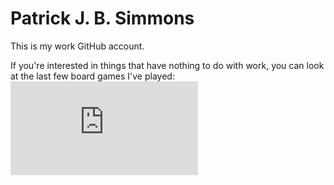 # Patrick J. B. Simmons
This is my work GitHub account.

If you're interested in things that have nothing to do with work, you can look at the last few board games I've played:
![Recently Played Boardgames](https://boardgamegeek.com/jswidget.php?username=Hob%20Bramble&numitems=7&header=1&text=none&images=medium&show=recentplays&imagesonly=1&imagepos=right&inline=1&domains%5B%5D=boardgame&imagewidget=1 "Recently Played Board Games")


<!---
psimmonsrusa/psimmonsrusa is a ✨ special ✨ repository because its `README.md` (this file) appears on your GitHub profile.
You can click the Preview link to take a look at your changes.
--->
